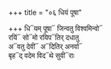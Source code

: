 +++
title = "०६ धियं पूषा"

+++
धि᳓यम् पूषा᳓ जिन्वतु विश्वमिन्वो᳓  
रयिं᳓ सो᳓मो रयिप᳓तिर् दधातु  
अ᳓वतु देवी᳓ अ᳓दितिर् अनर्वा᳓  
बृह᳓द् वदेम विद᳓थे सुवी᳓राः